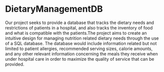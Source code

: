 # DietaryManagementDB

Our project seeks to provide a database that tracks the dietary needs and restrictions of patients in a hospital, and also tracks the inventory of food and what is compatible with the patients.The project aims to create an intuitive design for managing nutrition related dietary needs through the use of a SQL database. The database would include information related but not limited to patient allergies, recommended serving sizes, calorie amounts, and any other relevant information concerning the meals they receive when under hospital care in order to maximize the quality of service that can be provided.